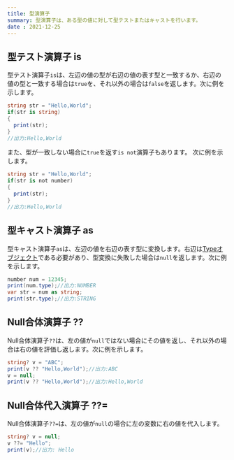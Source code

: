 ```yaml
---
title: 型演算子
summary: 型演算子は、ある型の値に対して型テストまたはキャストを行います。
date : 2021-12-25
---
```


## 型テスト演算子 is
型テスト演算子`is`は、左辺の値の型が右辺の値の表す型と一致するか、右辺の値の型と一致する場合は`true`を、それ以外の場合は`false`を返します。次に例を示します。

```cs title="AliceScript"
string str = "Hello,World";
if(str is string)
{
  print(str);
}
//出力:Hello,World
```

また、型が一致しない場合に`true`を返す`is not`演算子もあります。
次に例を示します。

```cs title="AliceScript"
string str = "Hello,World";
if(str is not number)
{
  print(str);
}
//出力:Hello,World
```

## 型キャスト演算子 as
型キャスト演算子`as`は、左辺の値を右辺の表す型に変換します。右辺は[Typeオブジェクト](../api/alice/interpreter/type/index.md)である必要があり、型変換に失敗した場合は`null`を返します。次に例を示します。

```cs title="AliceScript"
number num = 12345;
print(num.type);//出力:NUMBER
var str = num as string;
print(str.type);//出力:STRING
```

## Null合体演算子 ??
Null合体演算子`??`は、左の値が`null`ではない場合にその値を返し、それ以外の場合は右の値を評価し返します。次に例を示します。

```cs title="AliceScript"
string? v = "ABC";
print(v ?? "Hello,World");//出力:ABC
v = null;
print(v ?? "Hello,World");//出力:Hello,World
```

## Null合体代入演算子 ??=
Null合体演算子`??=`は、左の値が`null`の場合に左の変数に右の値を代入します。

```cs title="AliceScript"
string? v = null;
v ??= "Hello";
print(v);//出力: Hello
```
